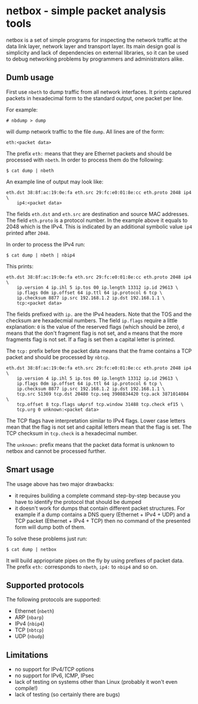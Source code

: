 netbox - simple packet analysis tools
=====================================

netbox is a set of simple programs for inspecting the network traffic at the
data link layer, network layer and transport layer. Its main design goal is
simplicity and lack of dependencies on external libraries, so it can be used
to debug networking problems by programmers and administrators alike.

Dumb usage
----------

First use `nbeth` to dump traffic from all network interfaces. It prints
captured packets in hexadecimal form to the standard output, one packet per
line.

For example:

```
# nbdump > dump
```

will dump network traffic to the file `dump`. All lines are of the form:

```
eth:<packet data>
```

The prefix `eth:` means that they are Ethernet packets and should be processed
with `nbeth`. In order to process them do the following:

```
$ cat dump | nbeth
```

An example line of output may look like:

```
eth.dst 38:8f:ac:19:0e:fa eth.src 29:fc:e0:01:8e:cc eth.proto 2048 ip4 \
    ip4:<packet data>
```

The fields `eth.dst` and `eth.src` are destination and source MAC addresses.
The field `eth.proto` is a protocol number. In the example above it equals to
2048 which is the IPv4. This is indicated by an additional symbolic value
`ip4` printed after `2048`.

In order to process the IPv4 run:

```
$ cat dump | nbeth | nbip4
```

This prints:

```
eth.dst 38:8f:ac:19:0e:fa eth.src 29:fc:e0:01:8e:cc eth.proto 2048 ip4 \
    ip.version 4 ip.ihl 5 ip.tos 00 ip.length 13312 ip.id 29613 \
    ip.flags 0dm ip.offset 64 ip.ttl 64 ip.protocol 6 tcp \
    ip.checksum 8877 ip.src 192.168.1.2 ip.dst 192.168.1.1 \
    tcp:<packet data>
```

The fields prefixed with `ip.` are the IPv4 headers. Note that the TOS and the
checksum are hexadecmial numbers. The field `ip.flags` require a little
explanation: `0` is the value of the reserved flags (which should be zero),
`d` means that the don't fragment flag is not set, and `m` means that the more
fragments flag is not set. If a flag is set then a capital letter is printed.

The `tcp:` prefix before the packet data means that the frame contains a TCP
packet and should be processed by `nbtcp`.

```
eth.dst 38:8f:ac:19:0e:fa eth.src 29:fc:e0:01:8e:cc eth.proto 2048 ip4 \
    ip.version 4 ip.ihl 5 ip.tos 00 ip.length 13312 ip.id 29613 \
    ip.flags 0dm ip.offset 64 ip.ttl 64 ip.protocol 6 tcp \
    ip.checksum 8877 ip.src 192.168.1.2 ip.dst 192.168.1.1 \
    tcp.src 51369 tcp.dst 20480 tcp.seq 3908834420 tcp.ack 3871014084 \
    tcp.offset 8 tcp.flags uAprsf tcp.window 31488 tcp.check ef15 \
    tcp.urg 0 unknown:<packet data>
```

The TCP flags have interpretation similar to IPv4 flags. Lower case letters
mean that the flag is not set and capital letters mean that the flag is set.
The TCP checksum in `tcp.check` is a hexadecimal number.

The `unknown:` prefix means that the packet data format is unknown to netbox
and cannot be processed further.

Smart usage
-----------

The usage above has two major drawbacks:

- it requires building a complete command step-by-step because you have to
  identify the protocol that should be dumped
- it doesn't work for dumps that contain different packet structures. For
  example if a dump contains a DNS query (Ethernet + IPv4 + UDP) and a TCP
  packet (Ethernet + IPv4 + TCP) then no command of the presented form will
  dump both of them.

To solve these problems just run:

```
$ cat dump | netbox
```

It will build appriopriate pipes on the fly by using prefixes of packet data.
The prefix `eth:` corresponds to `nbeth`, `ip4:` to `nbip4` and so on.

Supported protocols
-------------------

The following protocols are supported:

- Ethernet (`nbeth`)
- ARP (`nbarp`)
- IPv4 (`nbip4`)
- TCP (`nbtcp`)
- UDP (`nbudp`)

Limitations
-----------

- no support for IPv4/TCP options
- no support for IPv6, ICMP, IPsec
- lack of testing on systems other than Linux (probably it won't even
  compile!)
- lack of testing (so certainly there are bugs)
